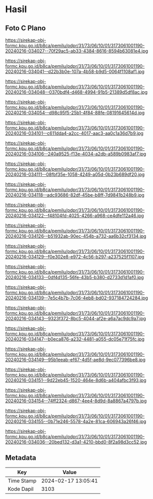# Hasil

## Foto C Plano

https://sirekap-obj-formc.kpu.go.id/b8ca/pemilu/pdpr/31/73/06/10/01/3173061001190-20240216-034027--70f29ac5-ab33-4384-8616-8594b63081e4.jpg

https://sirekap-obj-formc.kpu.go.id/b8ca/pemilu/pdpr/31/73/06/10/01/3173061001190-20240216-034041--d22b3b0e-107a-4b58-b9d5-0064f1108af1.jpg

https://sirekap-obj-formc.kpu.go.id/b8ca/pemilu/pdpr/31/73/06/10/01/3173061001190-20240216-034048--0370bdf4-d468-4994-91b5-21389d5df8ac.jpg

https://sirekap-obj-formc.kpu.go.id/b8ca/pemilu/pdpr/31/73/06/10/01/3173061001190-20240216-034054--d98c95f5-25b1-4f84-88fe-08191645614d.jpg

https://sirekap-obj-formc.kpu.go.id/b8ca/pemilu/pdpr/31/73/06/10/01/3173061001190-20240216-034101--c611dda4-a2cc-4017-aac3-aa0c1a36d7b9.jpg

https://sirekap-obj-formc.kpu.go.id/b8ca/pemilu/pdpr/31/73/06/10/01/3173061001190-20240216-034106--240a9525-f13e-4034-a2db-a589b0983af7.jpg

https://sirekap-obj-formc.kpu.go.id/b8ca/pemilu/pdpr/31/73/06/10/01/3173061001190-20240216-034111--08fbf35e-1058-4249-a05d-0b23b689df20.jpg

https://sirekap-obj-formc.kpu.go.id/b8ca/pemilu/pdpr/31/73/06/10/01/3173061001190-20240216-034118--adc93686-82df-45be-b8ff-7d9841b248b9.jpg

https://sirekap-obj-formc.kpu.go.id/b8ca/pemilu/pdpr/31/73/06/10/01/3173061001190-20240216-034122--f48104fd-4025-4266-a968-ce4dfe112a46.jpg

https://sirekap-obj-formc.kpu.go.id/b8ca/pemilu/pdpr/31/73/06/10/01/3173061001190-20240216-034126--b51932ab-90ec-454b-a732-aa6b32cf3134.jpg

https://sirekap-obj-formc.kpu.go.id/b8ca/pemilu/pdpr/31/73/06/10/01/3173061001190-20240216-034129--f0e302e8-e972-4c56-b297-a237525f1107.jpg

https://sirekap-obj-formc.kpu.go.id/b8ca/pemilu/pdpr/31/73/06/10/01/3173061001190-20240216-034133--0df4d135-56fe-43b5-b380-d2733d1d1af0.jpg

https://sirekap-obj-formc.kpu.go.id/b8ca/pemilu/pdpr/31/73/06/10/01/3173061001190-20240216-034139--7e5c4b7b-7c06-4eb8-bd02-937184724284.jpg

https://sirekap-obj-formc.kpu.go.id/b8ca/pemilu/pdpr/31/73/06/10/01/3173061001190-20240216-034143--9323f372-8bc5-4044-af2e-a6a7ac9dc9a7.jpg

https://sirekap-obj-formc.kpu.go.id/b8ca/pemilu/pdpr/31/73/06/10/01/3173061001190-20240216-034147--b0eca876-a232-4481-a055-dc05e71f75fc.jpg

https://sirekap-obj-formc.kpu.go.id/b8ca/pemilu/pdpr/31/73/06/10/01/3173061001190-20240216-034149--95b1eeab-ef67-4d5f-ae8d-9ec077396be8.jpg

https://sirekap-obj-formc.kpu.go.id/b8ca/pemilu/pdpr/31/73/06/10/01/3173061001190-20240216-034151--9d22eb45-1520-464e-8d6b-a404afbc3f93.jpg

https://sirekap-obj-formc.kpu.go.id/b8ca/pemilu/pdpr/31/73/06/10/01/3173061001190-20240216-034154--74ff2324-d867-4ee4-8d9d-8a8867a4797b.jpg

https://sirekap-obj-formc.kpu.go.id/b8ca/pemilu/pdpr/31/73/06/10/01/3173061001190-20240216-034155--0b71e246-5578-4a2e-81ca-606943a26f46.jpg

https://sirekap-obj-formc.kpu.go.id/b8ca/pemilu/pdpr/31/73/06/10/01/3173061001190-20240216-034036--20bed132-d3a1-4210-bbd0-8f2a98d3cc52.jpg


## Metadata

| Key        | Value               |
| ---------- | ------------------- |
| Time Stamp | 2024-02-17 13:05:41 |
| Kode Dapil | 3103                |




